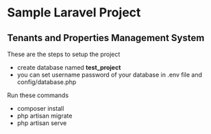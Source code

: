 Sample Laravel Project
==============

Tenants and Properties Management System
--------------

These are the steps to setup the project
- create database named **test_project**
- you can set username password of your database in .env file and config/database.php

Run these commands
- composer install
- php artisan migrate
- php artisan serve